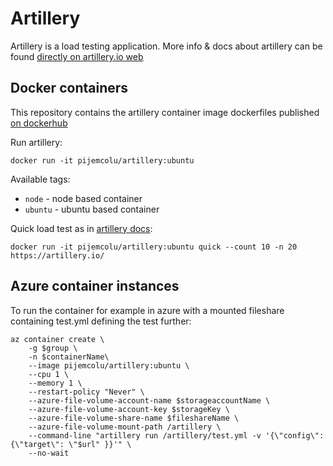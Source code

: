 # Artillery

Artillery is a load testing application. More info & docs about 
artillery can be found [directly on artillery.io web](https://artillery.io)

## Docker containers

This repository contains the artillery container image dockerfiles published [on dockerhub](https://hub.docker.com/r/pijemcolu/artillery)

Run artillery:
```
docker run -it pijemcolu/artillery:ubuntu
```

Available tags:
- `node` - node based container
- `ubuntu` - ubuntu based container

Quick load test as in [artillery docs](https://artillery.io/docs/getting-started/#run-a-quick-test):
```
docker run -it pijemcolu/artillery:ubuntu quick --count 10 -n 20 https://artillery.io/
```

## Azure container instances

To run the container for example in azure with a mounted fileshare containing 
test.yml defining the test further:
```
az container create \
    -g $group \
    -n $containerName\
    --image pijemcolu/artillery:ubuntu \
    --cpu 1 \
    --memory 1 \
    --restart-policy "Never" \
    --azure-file-volume-account-name $storageaccountName \
    --azure-file-volume-account-key $storageKey \
    --azure-file-volume-share-name $fileshareName \
    --azure-file-volume-mount-path /artillery \
    --command-line "artillery run /artillery/test.yml -v '{\"config\": {\"target\": \"$url" }}'" \
    --no-wait
```
